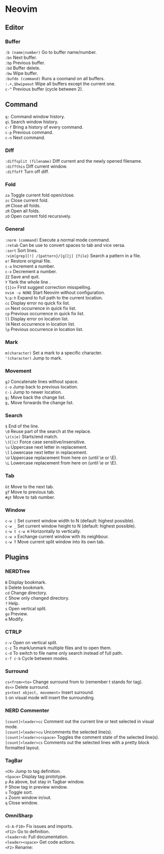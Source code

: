 # Neovim

## Editor
### Buffer
`:b (name|number)` Go to buffer name/number.  
`:bn` Next buffer.  
`:bp` Previous buffer.  
`:bd` Buffer delete.  
`:bw` Wipe buffer.  
`:bufdo (command)` Runs a coomand on all buffers.  
`:.+,$bwipeout` Wipe all buffers except the current one.  
`c-^` Previous buffer (cycle between 2).  

## Command
`q:` Command window history.  
`q\` Search window history.  
`c-f` Bring a history of every command.  
`c-p` Previous command.  
`c-n` Next command.  

### Diff
`:diffsplit (filename)` Diff current and the newly opened filename.  
`:diffthis` Diff current window.  
`:diffoff` Turn off diff.  

### Fold
`za` Toggle current fold open/close.  
`zc` Close current fold.  
`zM` Close all folds.  
`zR` Open all folds.  
`zO` Open current fold recursively.  

### General
`:norm (command)` Execute a normal mode command.  
`:retab` Can be use to convert spaces to tab and vice versa.  
`:sort` Sort lines.  
`:vim[grep][!] /{pattern}/[g][j] {file}` Search a pattern in a file.  
`e!` Restore original file.  
`c-a` Increment a number.  
`c-x` Decrement a number.  
`ZZ` Save and quit.  
`Y` Yank the whole line .  
`{1}z=` First suggest correction misspelling.  
`nvim -u NONE` Start Neovim without configuration.  
`%:p:h` Expand to full path to the current location.  
`cc` Display error no quick fix list.  
`cn` Next occurrence in quick fix list.  
`cp` Previous occurrence in quick fix list.  
`ll` Display error on location list.  
`lN` Next occurrence in location list.  
`lp` Previous occurrence in location list.  

### Mark
`m(character)` Set a mark to a specific character.  
`'(character)` Jump to mark.  

### Movement
`gJ` Concatenate lines without space.  
`c-o` Jump back to previous location.  
`c-i` Jump to newer location.  
`g;` Move back the change list.  
`g,` Move forwards the change list.  

### Search
`$` End of the line.  
`\0` Reuse part of the search at the replace.  
`\z(s|e)` Starts/end match.  
`\(C|c)` Force case sensitive/insensitive.  
`\u` Uppercase next letter in replacement.  
`\l` Lowercase next letter in replacement.  
`\U` Uppercase replacement from here on (until \e or \E).  
`\L` Lowercase replacement from here on (until \e or \E).  

### Tab
`Gt` Move to the next tab.  
`gT` Move to previous tab.  
`#gt` Move to tab number.  

### Window
`c-w |` Set current window width to N (default: highest possible).  
`c-w _` Set current window height to N (default: highest possible).  
`c-w t c-w H` Horizontally to vertically.  
`c-w x` Exchange current window with its neighbour.  
`c-w T` Move current split window into its own tab.  

## Plugins
### NERDTree
`B` Display  bookmark.  
`D` Delete bookmark.  
`cd` Change directory.  
`C` Show only changed directory.  
`?` Help.  
`s` Open vertical split.  
`go` Preview.  
`m` Modify.  

### CTRLP
`c-v` Open on vertical split.  
`c-z` To mark/unmark multiple files and <c-o> to open them.  
`c-d` To switch to file name only search instead of full path.  
`c-f c-b` Cycle between modes.  

### Surround
`cs<from><to>` Change surround from to (remember t stands for tag).  
`ds<>` Delete surround.  
`ys<text object, movement>` Insert surround.  
`S` on visual mode will insert the surrounding.  

### NERD Commenter
`[count]<leader>cc` Comment out the current line or text selected in visual mode.  
`[count]<leader>cu` Uncomments the selected line(s).  
`[count]<leader>c<space>` Toggles the comment state of the selected line(s).  
`[count]<leader>cs` Comments out the selected lines with a pretty block formatted layout.  

### TagBar
`<CR>` Jump to tag definition.  
`<Space>` Display tag prototype.  
`p` As above, but stay in Tagbar window.  
`P` Show tag in preview window.  
`s` Toggle sort.  
`x` Zoom window in/out.  
`q` Close window.  

### OmniSharp
`<S-A-F10>`  Fix issues and imports.  
`<F12>` Go to definition.  
`<leader>dc` Full documentation.  
`<leader><space>` Get code actions.  
`<F2>` Rename:
